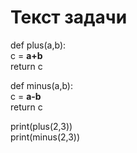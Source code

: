 # Текст задачи  
def plus(a,b):  
    c = **a+b**   
    return c  

def minus(a,b):  
    c = **a-b**  
    return c  


print(plus(2,3))  
print(minus(2,3))  